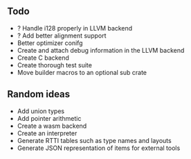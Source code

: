 ## Todo
+ ? Handle i128 properly in LLVM backend
+ ? Add better alignment support
+ Better optimizer conifg
+ Create and attach debug information in the LLVM backend
+ Create C backend
+ Create thorough test suite
+ Move builder macros to an optional sub crate

## Random ideas
+ Add union types
+ Add pointer arithmetic
+ Create a wasm backend
+ Create an interpreter
+ Generate RTTI tables such as type names and layouts
+ Generate JSON representation of items for external tools